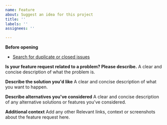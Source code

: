 ```yaml
---
name: Feature
about: Suggest an idea for this project
title: ''
labels: ''
assignees: ''

---
```


**Before opening**
- [Search for duplicate or closed issues](https://github.com/BoundaryStudio/Fluid/issues?q=is%3Aissue+sort%3Aupdated-desc)

**Is your feature request related to a problem? Please describe.**
A clear and concise description of what the problem is.

**Describe the solution you'd like**
A clear and concise description of what you want to happen.

**Describe alternatives you've considered**
A clear and concise description of any alternative solutions or features you've considered.

**Additional context**
Add any other Relevant links, context or screenshots about the feature request here.
